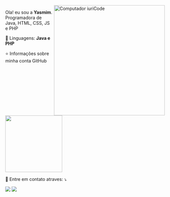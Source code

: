 <img src="https://raw.githubusercontent.com/MicaelliMedeiros/micaellimedeiros/master/image/computer-illustration.png" min-width="350px" max-width="350px" width="350px" align="right" alt="Computador iuriCode">

<p align="left"> 
  Ola! eu sou a <strong>Yasmim</strong>.<br>
  Programadora de Java, HTML, CSS, JS e PHP
</p>

<p align="left">
  🦄 Linguagens: <strong>Java e PHP</strong>
</p>

<p align="left">
⭐ Informações sobre minha conta GitHub
<a href="https://github.com/mimaline">
  <img height="180em" src="https://github-readme-stats.vercel.app/api?username=mimaline&theme=dracula&show_icons=true" />
</a>

<p align="left">
  💌 Entre em contato atraves: ⤵️
</p>


  <a href="https://www.linkedin.com/in/yasmim-roeder/" alt="Linkedin">
  <img src="https://img.shields.io/badge/-Linkedin-0e76a8?style=flat-square&logo=Linkedin&logoColor=white&link="https://www.linkedin.com/in/yasmim-roeder/" /></a>

  <a href="https://www.instagram.com/mimaline/" alt="Instagram">
  <img src="https://img.shields.io/badge/-Instagram-DF0174?style=flat-square&labelColor=DF0174&logo=instagram&logoColor=white&link="https://www.instagram.com/mimaline/"/></a>
</p>  
